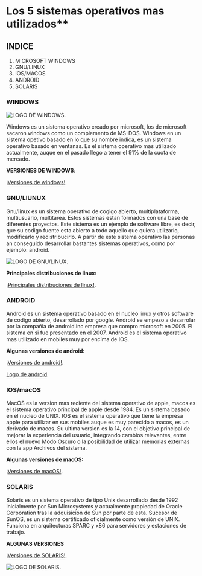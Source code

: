 # Los 5 sistemas operativos mas utilizados**

## INDICE
1. MICROSOFT WINDOWS
2. GNU/LINUX
3. IOS/MACOS
4. ANDROID
5. SOLARIS

### WINDOWS

![LOGO DE WINDOWS](https://upload.wikimedia.org/wikipedia/commons/0/0a/Unofficial_Windows_logo_variant_-_2002%E2%80%932012_%28Multicolored%29.svg).

Windows es un sistema operativo creado por microsoft, los de microsoft sacaron windows como un complemento de MS-DOS. Windows en un sistema opetivo basado en lo que su nombre indica, es un sistema operativo basado en ventanas. Es el sistema operativo mas utilizado actualmente, auque en el pasado llego a tener el 91% de la cuota de mercado.

**VERSIONES DE WINDOWS**:

[¡Versiones de windows!](https://ca.wikipedia.org/wiki/Microsoft_Windows#L%C3%ADnia_de_temps_de_les_versions).

### GNU/LIUNUX

Gnu/linux es un sistema operativo de cogigo abierto, multiplataforma, multiusuario, multitarea. Estos sistemas estan formados con una base de diferentes proyectos. Este sistema es un ejemplo de software libre, es decir, que su codigo fuente esta abierto a todo aquello que quiera utilizarlo, modificarlo y redistribucirlo. A partir de este sistema operativo las personas an conseguido desarrollar bastantes sistemas operativos, como por ejemplo: android.

![LOGO DE GNU/LINUX](https://diversistemas.files.wordpress.com/2015/10/gnulinux-logo.png).

**Principales distribuciones de linux:**

[¡Principales distribuciones de linux!](https://es.wikipedia.org/wiki/GNU/Linux#Distribuciones).

### ANDROID

Android es un sistema operativo basado en el nucleo linux y otros software de codigo abierto, desarrollado por google. Android se empezo a desarrolar por la compañia de android.inc empresa que compro microsoft en 2005. El sistema en si fue presentado en el 2007. Android es el sistema operativo mas utilizado en mobiles muy por encima de IOS.

**Algunas versiones de android:**

[¡Versiones de android!](https://es.wikipedia.org/wiki/Android#Versiones).

[Logo de android](https://upload.wikimedia.org/wikipedia/commons/5/5c/Android_logo_2019.jpg).

### IOS/macOS

MacOS es la version mas reciente del sistema operativo de apple, macos es el sistema operativo principal de apple desde 1984. Es un sistema basado en el nucleo de UNIX.
IOS es el sistema operativo que tiene la empresa apple para utilizar en sus mobiles auque es muy parecido a macos, es un derivado de macos. Su ultima version es la 14, con el objetivo principal de mejorar la experiencia del usuario, integrando cambios relevantes, entre ellos el nuevo Modo Oscuro o la posibilidad de utilizar memorias externas con la app Archivos del sistema.

**Algunas versiones de macOS:**

[¡Versiones de macOS!](https://es.wikipedia.org/wiki/Historia_de_macOS#Historial_de_versiones).

### SOLARIS

Solaris es un sistema operativo de tipo Unix desarrollado desde 1992 inicialmente por Sun Microsystems y actualmente propiedad de Oracle Corporation tras la adquisición de Sun por parte de esta. Sucesor de SunOS, es un sistema certificado oficialmente como versión de UNIX. Funciona en arquitecturas SPARC y x86 para servidores y estaciones de trabajo.

**ALGUNAS VERSIONES**

[¡Versiones de SOLARIS!](https://es.wikipedia.org/wiki/Solaris_(sistema_operativo)#Versiones).

![LOGO DE SOLARIS](https://es.wikipedia.org/wiki/Solaris_(sistema_operativo)#/media/Archivo:Aktualne_logo_Oracle_Solaris_OS_OSos.png).
